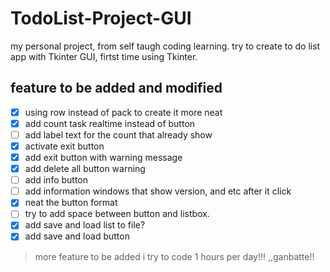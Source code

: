 # TodoList-Project-GUI

my personal project, from self taugh coding learning.
try to create to do list app with Tkinter GUI, firtst time using Tkinter.

## feature to be added and modified

- [x] using row instead of pack to create it more neat
- [x] add count task realtime instead of button
- [ ] add label text for the count that already show
- [x] activate exit button
- [x] add exit button with warning message
- [x] add delete all button warning
- [ ] add info button
- [ ] add information windows that show version, and etc after it click
- [x] neat the button format
- [ ] try to add space between button and listbox.
- [x] add save and load list to file?
- [x] add save and load button

> more feature to be added
> i try to code 1 hours per day!!! ,,ganbatte!!
